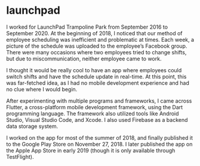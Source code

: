 # launchpad

I worked for LaunchPad Trampoline Park from September 2016 to September 2020. At the beginning of 2018, I noticed that our method of employee scheduling was inefficient and problematic at times. Each week, a picture of the schedule was uploaded to the employee’s Facebook group. There were many occasions where two employees tried to change shifts, but due to miscommunication, neither employee came to work.

I thought it would be really cool to have an app where employees could switch shifts and have the schedule update in real-time. At this point, this was far-fetched idea, as I had no mobile development experience and had no clue where I would begin.

After experimenting with multiple programs and frameworks, I came across Flutter, a cross-platform mobile development framework, using the Dart programming language. The framework also utilized tools like Android Studio, Visual Studio Code, and Xcode. I also used Firebase as a backend data storage system.

I worked on the app for most of the summer of 2018, and finally published it to the Google Play Store on November 27, 2018. I later published the app on the Apple App Store in early 2019 (though it is only available through TestFlight).

